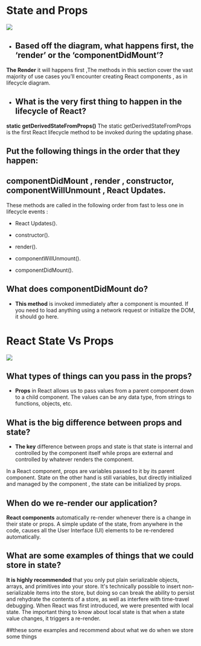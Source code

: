 # State and Props




![](https://miro.medium.com/max/5000/1*XcGM-8E_hGl4fpAr9wJIsA.png)




- ## Based off the diagram, what happens first, the ‘render’ or the ‘componentDidMount’?

 **The Render** it will happens first ,The methods in this section cover the vast majority of use cases you’ll encounter creating React components , as in lifecycle diagram.



- ## What is the very first thing to happen in the lifecycle of React?


**static getDerivedStateFromProps()** The static getDerivedStateFromProps is the first React lifecycle method to be invoked during the updating phase.




## Put the following things in the order that they happen: 
## componentDidMount , render , constructor, componentWillUnmount , React Updates.


These methods are called in the following order from fast to less one in lifecycle events :

- React Updates().

- constructor().

- render().

- componentWillUnmount().

- componentDidMount().



## What does componentDidMount do?


- **This method** is invoked immediately after a component is mounted. If you need to load anything using a network request or initialize the DOM, it should go here.







# React State Vs Props




![](https://res.cloudinary.com/practicaldev/image/fetch/s--t_zLD-td--/c_imagga_scale,f_auto,fl_progressive,h_420,q_auto,w_1000/https://dev-to-uploads.s3.amazonaws.com/uploads/articles/etyobt3pt6c6q286y6lf.jpg)







## What types of things can you pass in the props?



- **Props** in React allows us to pass values from a parent component down to a child component. The values can be any data type, from strings to functions, objects, etc.



## What is the big difference between props and state?


- **The key** difference between props and state is that state is internal and controlled by the component itself while props are external and controlled by whatever renders the component.

In a React component, props are variables passed to it by its parent component. State on the other hand is still variables, but directly initialized and managed by the component , the state can be initialized by props.






## When do we re-render our application?


**React components** automatically re-render whenever there is a change in their state or props. A simple update of the state, from anywhere in the code, causes all the User Interface (UI) elements to be re-rendered automatically.




## What are some examples of things that we could store in state?


**It is highly recommended** that you only put plain serializable objects, arrays, and primitives into your store. It's technically possible to insert non-serializable items into the store, but doing so can break the ability to persist and rehydrate the contents of a store, as well as interfere with time-travel debugging.
When React was first introduced, we were presented with local state. The important thing to know about local state is that when a state value changes, it triggers a re-render.

##these some examples and recommend about what we do when we store some things